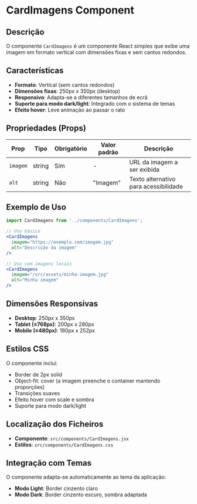 # CardImagens Component

## Descrição

O componente `CardImagens` é um componente React simples que exibe uma imagem em formato vertical com dimensões fixas e sem cantos redondos.

## Características

- **Formato**: Vertical (sem cantos redondos)
- **Dimensões fixas**: 250px x 350px (desktop)
- **Responsivo**: Adapta-se a diferentes tamanhos de ecrã
- **Suporte para modo dark/light**: Integrado com o sistema de temas
- **Efeito hover**: Leve animação ao passar o rato

## Propriedades (Props)

| Prop     | Tipo   | Obrigatório | Valor padrão | Descrição                             |
| -------- | ------ | ----------- | ------------ | ------------------------------------- |
| `imagem` | string | Sim         | -            | URL da imagem a ser exibida           |
| `alt`    | string | Não         | "Imagem"     | Texto alternativo para acessibilidade |

## Exemplo de Uso

```jsx
import CardImagens from '../components/CardImagens';

// Uso básico
<CardImagens
  imagem="https://exemplo.com/imagem.jpg"
  alt="Descrição da imagem"
/>

// Uso com imagens locais
<CardImagens
  imagem="/src/assets/minha-imagem.jpg"
  alt="Minha imagem"
/>
```

## Dimensões Responsivas

- **Desktop**: 250px x 350px
- **Tablet (≤768px)**: 200px x 280px
- **Mobile (≤480px)**: 180px x 252px

## Estilos CSS

O componente inclui:

- Border de 2px solid
- Object-fit: cover (a imagem preenche o container mantendo proporções)
- Transições suaves
- Efeito hover com scale e sombra
- Suporte para modo dark/light

## Localização dos Ficheiros

- **Componente**: `src/components/CardImagens.jsx`
- **Estilos**: `src/components/CardImagens.css`

## Integração com Temas

O componente adapta-se automaticamente ao tema da aplicação:

- **Modo Light**: Border cinzento claro
- **Modo Dark**: Border cinzento escuro, sombra adaptada
